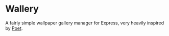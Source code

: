 Wallery
=======

A fairly simple wallpaper gallery manager for Express, very heavily inspired by [Poet](https://github.com/jsantell/poet).
